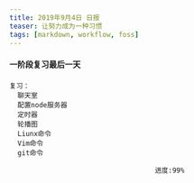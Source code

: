 ```yaml
---
title: 2019年9月4日 日报 
teaser: 让努力成为一种习惯
tags: [markdown, workflow, foss]
---
```


#### 一阶段复习最后一天
  ```
复习：
	聊天室
	配置node服务器
	定时器
	轮播图
	Liunx命令
	Vim命令
	git命令
  ```
								        进度:99%




